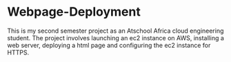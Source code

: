 # Webpage-Deployment
This is my second semester project as an Atschool Africa cloud engineering student. The project involves launching an ec2 instance on AWS, installing a web server, deploying a html page and configuring the ec2 instance for HTTPS.
